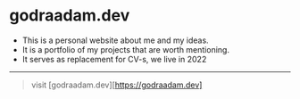 # godraadam.dev

- This is a personal website about me and my ideas. 
- It is a portfolio of my projects that are worth mentioning. 
- It serves as replacement for CV-s, we live in 2022

---

> visit [godraadam.dev][https://godraadam.dev] 